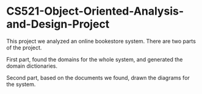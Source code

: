 # CS521-Object-Oriented-Analysis-and-Design-Project

This project we analyzed an online bookestore system. There are two parts of the project.

First part, found the domains for the whole system, and generated the domain dictionaries.

Second part, based on the documents we found, drawn the diagrams for the system.
